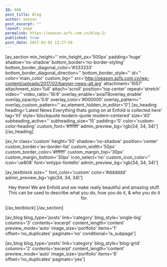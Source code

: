 ```yaml
---
ID: 600
post_title: Blog
author: oeason
post_excerpt: ""
layout: page
permalink: https://oeason.azfs.com.cn/blog-2/
published: true
post_date: 2017-02-02 12:27:56
---
```

[av_section min_height='' min_height_px='500px' padding='huge' shadow='no-shadow' bottom_border='no-border-styling' bottom_border_diagonal_color='#333333' bottom_border_diagonal_direction='' bottom_border_style='' id='' color='main_color' custom_bg='' src='http://oeason.azfs.com.cn/wp-content/uploads/2017/02/banner-news-alt.jpg' attachment='1057' attachment_size='full' attach='scroll' position='top center' repeat='stretch' video='' video_ratio='16:9' overlay_enable='aviaTBoverlay_enable' overlay_opacity='0.6' overlay_color='#000000' overlay_pattern='' overlay_custom_pattern='' av_element_hidden_in_editor='0']
[av_heading heading='Latest News
Everything thats going on at Enfold is collected here' tag='h1' style='blockquote modern-quote modern-centered' size='40' subheading_active='' subheading_size='15' padding='0' color='custom-color-heading' custom_font='#ffffff' admin_preview_bg='rgb(34, 34, 34)'][/av_heading]

[av_hr class='custom' height='50' shadow='no-shadow' position='center' custom_border='av-border-fat' custom_width='50px' custom_border_color='#ffffff' custom_margin_top='30px' custom_margin_bottom='30px' icon_select='no' custom_icon_color='' icon='ue808' font='entypo-fontello' admin_preview_bg='rgb(34, 34, 34)']

[av_textblock size='' font_color='custom' color='#dddddd' admin_preview_bg='rgb(34, 34, 34)']
<p style="text-align: center;">Hey there! We are Enfold and we make really beautiful and amazing stuff.
This can be used to describe what you do, how you do it, &amp; who you do it for.</p>
[/av_textblock]
[/av_section]

[av_blog blog_type='posts' link='category' blog_style='single-big' columns='3' contents='excerpt' content_length='content' preview_mode='auto' image_size='portfolio' items='1' offset='no_duplicates' paginate='no' conditional='is_subpage']

[av_blog blog_type='posts' link='category' blog_style='blog-grid' columns='2' contents='excerpt' content_length='content' preview_mode='auto' image_size='portfolio' items='6' offset='no_duplicates' paginate='yes']